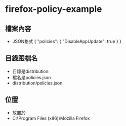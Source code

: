 # firefox-policy-example
## 檔案內容
- JSON格式
  {
    "policies": {
      "DisableAppUpdate": true
    }
  }
  
## 目錄跟檔名
- 目錄是distribution
- 檔名是policies.json
- distribution/policies.json

## 位置
- 放置於
- C:\Program Files (x86)\Mozilla Firefox
